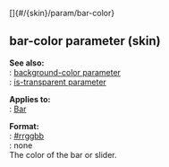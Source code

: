[]{#/{skin}/param/bar-color}    
## bar-color parameter (skin)    
**See also:**    
:   [background-color parameter](/ref/%7Bskin%7D/param/background-color.md)    
:   [is-transparent parameter](/ref/%7Bskin%7D/param/is-transparent.md)    
<!-- -->    
**Applies to:**    
:   [Bar](/ref/%7Bskin%7D/control/bar.md)    
<!-- -->    
**Format:**    
:   [#rrggbb](/ref/%7B%7Bappendix%7D%7D/html-colors.md)    
:   none    
The color of the bar or slider.  